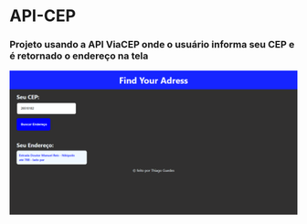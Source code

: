 # API-CEP
### Projeto usando a API ViaCEP onde o usuário informa seu CEP e é retornado o endereço na tela

![Texto Alternativo](https://github.com/GuedesThi/API-CEP/raw/main/screencapture-127-0-0-1-5500-index-html-2023-11-15-21_53_18.png)


